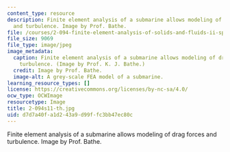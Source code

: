 ```yaml
---
content_type: resource
description: Finite element analysis of a submarine allows modeling of drag forces
  and turbulence. Image by Prof. Bathe.
file: /courses/2-094-finite-element-analysis-of-solids-and-fluids-ii-spring-2011/d7d7a40fa1d243a9d99ffc3bb47ec80c_2-094s11-th.jpg
file_size: 9069
file_type: image/jpeg
image_metadata:
  caption: Finite element analysis of a submarine allows modeling of drag forces and
    turbulence. (Image by Prof. K. J. Bathe.)
  credit: Image by Prof. Bathe.
  image-alt: A grey-scale FEA model of a submarine.
learning_resource_types: []
license: https://creativecommons.org/licenses/by-nc-sa/4.0/
ocw_type: OCWImage
resourcetype: Image
title: 2-094s11-th.jpg
uid: d7d7a40f-a1d2-43a9-d99f-fc3bb47ec80c
---
```

Finite element analysis of a submarine allows modeling of drag forces and turbulence. Image by Prof. Bathe.